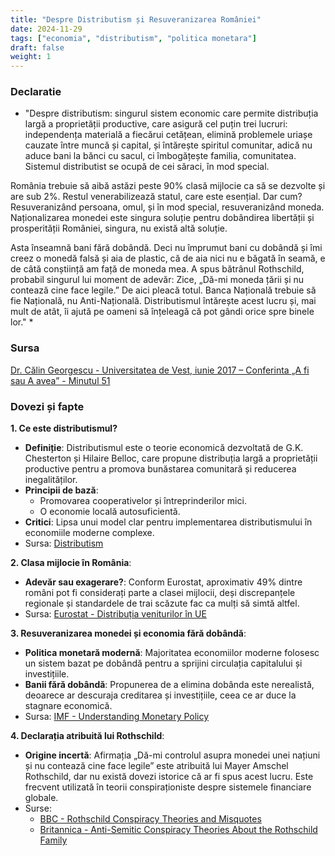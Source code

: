 ```yaml
---
title: "Despre Distributism și Resuveranizarea României"
date: 2024-11-29
tags: ["economia", "distributism", "politica monetara"]
draft: false
weight: 1
---
```


### Declaratie  

* "Despre distributism: singurul sistem economic care permite <span class="emphasis">distribuția largă a proprietății productive</span>, care asigură cel puțin trei lucruri: <span class="emphasis">independența materială a fiecărui cetățean</span>, elimină problemele uriașe cauzate între muncă și capital, și întărește spiritul comunitar, adică nu aduce bani la bănci cu sacul, ci îmbogățește familia, comunitatea. Sistemul distributist se ocupă de cei săraci, în mod special.  

România trebuie să aibă astăzi peste <span class="emphasis">90% clasă mijlocie</span> ca să se dezvolte și are sub 2%. Restul venerabilizează statul, care este esențial. Dar cum? Resuveranizând persoana, omul, și în mod special, <span class="emphasis">resuveranizând moneda</span>. Naționalizarea monedei este singura soluție pentru dobândirea libertății și prosperității României, singura, nu există altă soluție.  

Asta înseamnă bani fără dobândă. Deci nu împrumut bani cu dobândă și îmi creez o monedă falsă și aia de plastic, că de aia nici nu e băgată în seamă, e de câtă conștiință am față de moneda mea. A spus bătrânul Rothschild, probabil singurul lui moment de adevăr: Zice, „<span class="emphasis">Dă-mi moneda țării</span> și nu contează cine face legile.” De aici pleacă totul. Banca Națională trebuie să fie <span class="emphasis">Națională, nu Anti-Națională</span>. Distributismul întărește acest lucru și, mai mult de atât, îi ajută pe oameni să înțeleagă că pot gândi orice spre binele lor." *  

### Sursa  
[Dr. Călin Georgescu - Universitatea de Vest, iunie 2017 – Conferinta „A fi sau A avea” - Minutul 51](https://www.youtube.com/watch?v=zlo5oq8XMT8)

### Dovezi și fapte  
<!--more-->

**1. Ce este distributismul?**  
- **Definiție**: Distributismul este o teorie economică dezvoltată de G.K. Chesterton și Hilaire Belloc, care propune distribuția largă a proprietății productive pentru a promova bunăstarea comunitară și reducerea inegalităților.  
- **Principii de bază**:  
  - Promovarea cooperativelor și întreprinderilor mici.  
  - O economie locală autosuficientă.  
- **Critici**: Lipsa unui model clar pentru implementarea distributismului în economiile moderne complexe.  
- Sursa: [Distributism](https://ro.wikipedia.org/wiki/Distributism) 


**2. Clasa mijlocie în România**:  
- **Adevăr sau exagerare?**: Conform Eurostat, aproximativ 49% dintre români pot fi considerați parte a clasei mijlocii, deși discrepanțele regionale și standardele de trai scăzute fac ca mulți să simtă altfel. 
- Sursa: [Eurostat - Distribuția veniturilor în UE](https://ec.europa.eu/eurostat)  

**3. Resuveranizarea monedei și economia fără dobândă**:  
- **Politica monetară modernă**: Majoritatea economiilor moderne folosesc un sistem bazat pe dobândă pentru a sprijini circulația capitalului și investițiile.  
- **Banii fără dobândă**: Propunerea de a elimina dobânda este nerealistă, deoarece ar descuraja creditarea și investițiile, ceea ce ar duce la stagnare economică.  
- Sursa: [IMF - Understanding Monetary Policy](https://www.imf.org/en/About/Factsheets/Sheets/2024/Understanding-Monetary-Policy)  

**4. Declarația atribuită lui Rothschild**:  
- **Origine incertă**: Afirmația „Dă-mi controlul asupra monedei unei națiuni și nu contează cine face legile” este atribuită lui Mayer Amschel Rothschild, dar nu există dovezi istorice că ar fi spus acest lucru. Este frecvent utilizată în teorii conspiraționiste despre sistemele financiare globale.  
- Surse:  
  - [BBC - Rothschild Conspiracy Theories and Misquotes](https://www.bbc.com/news/uk-politics-68853672)  
  - [Britannica - Anti-Semitic Conspiracy Theories About the Rothschild Family](https://www.britannica.com/story/where-do-anti-semitic-conspiracy-theories-about-the-rothschild-family-come-from)  


